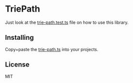 # TriePath

Just look at the [trie-path.test.ts](https://github.com/shovon/trie-path/blob/master/trie-path.test.ts) file on how to use this library.

## Installing

Copy+paste the [trie-path.ts](https://github.com/shovon/trie-path/blob/master/trie-path.ts) into your projects.

## License

MIT